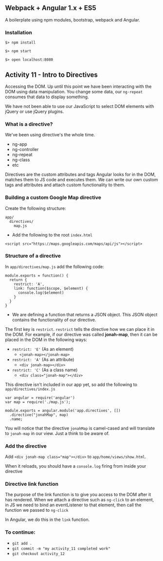 ## Webpack + Angular 1.x + ES5

A boilerplate using npm modules, bootstrap, webpack and Angular.

### Installation

`$> npm install`

`$> npm start`

`$> open localhost:8080`

## Activity 11 - Intro to Directives

Accessing the DOM.  Up until this point we have been interacting with the DOM using data manipulation.
You change some data, our `ng-repeat` consumes that data to display something.

We have not been able to use our JavaScript to select DOM elements with jQuery or use jQuery plugins.


### What is a directive?

We've been using directive's the whole time.  

* ng-app
* ng-controller
* ng-repeat
* ng-class
* etc

Directives are the custom attributes and tags Angular looks for in the DOM, matches them to JS code and executes them.
We can write our own custom tags and attributes and attach custom functionality to them.

### Building a custom Google Map directive

Create the following structure:

```
app/
  directives/
    map.js
```

* Add the following to the root `index.html`

```
<script src="https://maps.googleapis.com/maps/api/js"></script>
```

### Structure of a directive

In `app/directives/map.js` add the following code:

```
module.exports = function() {
  return {
    restrict: 'A',
    link: function($scope, $element) {
      console.log($element)
    }
  }
}
```

* We are defining a function that returns a JSON object.  This JSON object contains the functionality
of our directive.

The first key is `restrict`.  `restrict` tells the directive how we can place it in the DOM.
For example, if our directive was called **jonah-map**, then it can be placed in the DOM in the following ways:

* `restrict: 'E'` (As an element)
  * `<jonah-map></jonah-map>`
* `restrict: 'A'` (As an attribute)
  * `<div jonah-map></div>`
* `restrict: 'C'` (As a class name)
  * `<div class="jonah-map"></div>`

This directive isn't included in our app yet, so add the following to `app/directives/index.js`

```
var angular = require('angular')
var map = require('./map.js');

module.exports = angular.module('app.directives', [])
  .directive("jonahMap", map)
  .name;
```

You will notice that the directive `jonahMap` is camel-cased and will translate to `jonah-map` in our view.
Just a think to be aware of.

### Add the directive 

Add `<div jonah-map class="map"></div>` to `app/home/views/show.html`.

When it reloads, you should have a `console.log` firing from inside your directive


### Directive link function

The purpose of the link function is to give you access to the DOM after it has rendered.
When we attach a directive such as `ng-click` to an element, in JS we need to bind an eventListener
to that element, then call the function we passed to `ng-click`

In Angular, we do this in the `link` function.




### To continue:

* `git add .`
* `git commit -m "my activity_11 completed work"`
* `git checkout activity_12`



